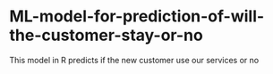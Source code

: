 # ML-model-for-prediction-of-will-the-customer-stay-or-no
This model in R predicts if the new customer use our services or no
